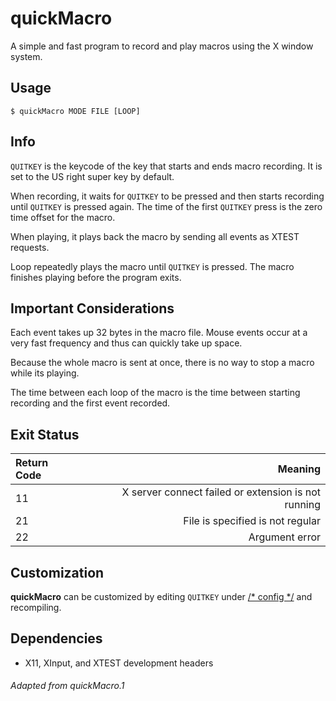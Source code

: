 quickMacro
==========
A simple and fast program to record and play macros using the X window
system.

Usage
-----
`$ quickMacro MODE FILE [LOOP]`

Info
----
`QUITKEY` is the keycode of the key that starts and ends macro
recording. It is set to the US right super key by default.

When recording, it waits for `QUITKEY` to be pressed and then starts
recording until `QUITKEY` is pressed again. The time of the first
`QUITKEY` press is the zero time offset for the macro.

When playing, it plays back the macro by sending all events as XTEST
requests.

Loop repeatedly plays the macro until `QUITKEY` is pressed. The macro
finishes playing before the program exits.

Important Considerations
------------------------
Each event takes up 32 bytes in the macro file. Mouse events occur at
a very fast frequency and thus can quickly take up space.

Because the whole macro is sent at once, there is no way to stop a
macro while its playing.

The time between each loop of the macro is the time between starting
recording and the first event recorded.

Exit Status
-----------
| Return Code |                                                Meaning |
| :---------- | -----------------------------------------------------: |
| 11          |    X server connect failed or extension is not running |
| 21          |                       File is specified is not regular |
| 22          |                                         Argument error |

Customization
-------------
**quickMacro** can be customized by editing `QUITKEY` under
<ins>/* config */</ins> and recompiling.

Dependencies
------------
- X11, XInput, and XTEST development headers

###### Adapted from quickMacro.1

